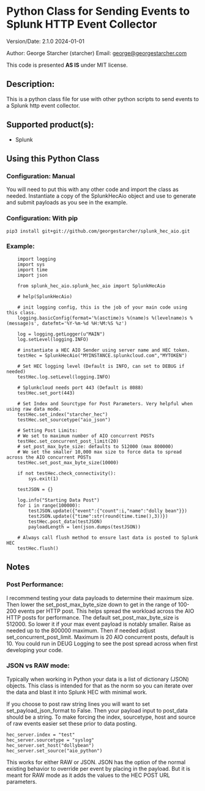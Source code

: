 # Python Class for Sending Events to Splunk HTTP Event Collector

Version/Date: 2.1.0 2024-01-01

Author: George Starcher (starcher)
Email: george@georgestarcher.com

This code is presented **AS IS** under MIT license.

## Description:

This is a python class file for use with other python scripts to send events to a Splunk http event collector.

## Supported product(s): 

* Splunk

## Using this Python Class

### Configuration: Manual

You will need to put this with any other code and import the class as needed.
Instantiate a copy of the SplunkHecAio object and use to generate and submit payloads as you see in the example.

### Configuration: With pip

    pip3 install git+git://github.com/georgestarcher/splunk_hec_aio.git

### Example:

        import logging
        import sys
        import time
        import json

        from splunk_hec_aio.splunk_hec_aio import SplunkHecAio

        # help(SplunkHecAio)

        # init logging config, this is the job of your main code using this class.
        logging.basicConfig(format='%(asctime)s %(name)s %(levelname)s %(message)s', datefmt='%Y-%m-%d %H:%M:%S %z')

        log = logging.getLogger(u"MAIN")
        log.setLevel(logging.INFO)

        # instantiate a HEC AIO Sender using server name and HEC token.
        testHec = SplunkHecAio("MYINSTANCE.splunkcloud.com","MYTOKEN")

        # Set HEC logging level (Default is INFO, can set to DEBUG if needed)
        testHec.log.setLevel(logging.INFO)

        # Splunkcloud needs port 443 (Default is 8088)
        testHec.set_port(443)

        # Set Index and Sourctype for Post Parameters. Very helpful when using raw data mode.
        testHec.set_index("starcher_hec")
        testHec.set_sourcetype("aio_json")

        # Setting Post Limits:
        # We set to maximum number of AIO concurrent POSTs
        testHec.set_concurrent_post_limit(20)
        # set_post_max_byte_size: defaults to 512000 (max 800000)
        # We set the smaller 10,000 max size to force data to spread across the AIO concurrent POSTs
        testHec.set_post_max_byte_size(10000)

        if not testHec.check_connectivity():
            sys.exit(1)

        testJSON = {}

        log.info("Starting Data Post")
        for i in range(100000):
            testJSON.update({"event":{"count":i,"name":"dolly bean"}})
            testJSON.update({"time":str(round(time.time(),3))})
            testHec.post_data(testJSON)
            payloadLength = len(json.dumps(testJSON))

        # Always call flush method to ensure last data is posted to Splunk HEC
        testHec.flush()

## Notes

### Post Performance:

I recommend testing your data payloads to determine their maximum size. Then lower the set_post_max_byte_size down to get in the range of 100-200 events per HTTP post. This helps spread the workload across the AIO HTTP posts for performance. The default set_post_max_byte_size is 512000. So lower it if your max event payload is notably smaller. Raise as needed up to the 800000 maximum. Then if needed adjust set_concurrent_post_limit. Maximum is 20 AIO concurrent posts, default is 10.  You could run in DEUG Logging to see the post spread across when first developing your code.

### JSON vs RAW mode:

Typically when working in Python your data is a list of dictionary (JSON) objects. This class is intended for that as the norm so you can iterate over the data and blast it into Splunk HEC with minimal work. 

If you choose to post raw string lines you will want to set set_payload_json_format to False. Then your payload input to post_data should be a string. To make forcing the index, sourcetype, host and source of raw events easier set these prior to data posting.

    hec_server.index = "test"
    hec_server.sourcetype = "syslog"
    hec_server.set_host("dollybean")
    hec_server.set_source("aio_python")

This works for either RAW or JSON. JSON has the option of the normal existing behavior to override per event by placing in the payload. But it is meant for RAW mode as it adds the values to the HEC POST URL parameters.